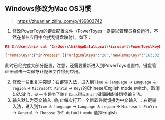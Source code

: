 ## Windows修改为Mac OS习惯

> https://zhuanlan.zhihu.com/p/496803742

1. 修改PowerToys的键盘配置文件（PowerToyes一定要以管理员身份运行，不然在某些应用中会扰乱键盘映射），如下：

```json
PS C:\Users\hi> cat 'C:\Users\hi\AppData\Local\Microsoft\PowerToys\Keyboard Manager\default.json'

{"remapKeys":{"inProcess":[{"originalKeys":"20","newRemapKeys":"163;32"},{"originalKeys":"164","newRemapKeys":"162"},{"originalKeys":"162","newRemapKeys":"164"}]},"remapKeysToText":{"inProcess":[]},"remapShortcuts":{"global":[{"originalKeys":"162;8","exactMatch":false,"newRemapKeys":"46"},{"originalKeys":"162;9","exactMatch":false,"operationType":0,"newRemapKeys":"164;9"},{"originalKeys":"162;32","exactMatch":false,"operationType":0,"newRemapKeys":"164;32"},{"originalKeys":"162;72","exactMatch":false,"operationType":0,"newRemapKeys":"91;40"},{"originalKeys":"91;37","exactMatch":false,"operationType":0,"newRemapKeys":"163;37"},{"originalKeys":"91;39","exactMatch":false,"operationType":0,"newRemapKeys":"163;39"},{"originalKeys":"91;164;8","exactMatch":false,"operationType":0,"newRemapKeys":"91;38"},{"originalKeys":"91;164;13","exactMatch":false,"operationType":0,"newRemapKeys":"91;38"},{"originalKeys":"91;164;37","exactMatch":false,"operationType":0,"newRemapKeys":"91;37"},{"originalKeys":"91;164;39","exactMatch":false,"operationType":0,"newRemapKeys":"91;39"}],"appSpecific":[]},"remapShortcutsToText":{"global":[],"appSpecific":[]}}
```

此时已经完成大部分配置，注意，还需要重新进入到PowerToys设置中，键盘管理器点击一次保存让配置文件得到应用。

2. 修改一些重复冲突键：右键输入法，进入到`Time & language` -> `Language & region` -> `Microsoft PinYin` -> `Keys`的Chinese/English mode switch，取消勾选Shift，这一步是为了防止`Caps`键与`Shift`键同时能够切换输入法。
3. 输入默认为英文输入（防止每次打开一个新软件就切换为中文输入）：右键输入法，进入到`Time & language` -> `Language & region` -> `Microsoft PinYin` -> `General` -> `Chooose IME default mode` 选择English
